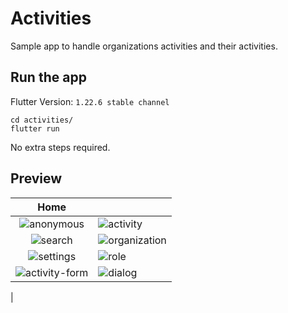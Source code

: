 # Activities

Sample app to handle organizations activities and their activities.

## Run the app

Flutter Version: `1.22.6 stable channel`

    cd activities/
    flutter run 

No extra steps required.

## Preview

|Home  |  |
:------:|:------|
|![anonymous](https://user-images.githubusercontent.com/44511181/109374699-ec9b6800-7895-11eb-9f7f-e83850844e56.png)|![activity](https://user-images.githubusercontent.com/44511181/109375666-494e5100-789d-11eb-98a3-976506a282cb.png)|
|![search](https://user-images.githubusercontent.com/44511181/109374703-ef965880-7895-11eb-95cb-2cd8eb052f9c.png)|![organization](https://user-images.githubusercontent.com/44511181/109375721-b1049c00-789d-11eb-920b-1e1320a5d363.png)|
|![settings](https://user-images.githubusercontent.com/44511181/109374705-f0c78580-7895-11eb-918e-f26a87fc71bd.png)|![role](https://user-images.githubusercontent.com/44511181/109374706-f1601c00-7895-11eb-9dde-69a16507d89b.png)|
|![activity-form](https://user-images.githubusercontent.com/44511181/109375667-4bb0ab00-789d-11eb-98cb-0c0e1f6056a9.png)|![dialog](https://user-images.githubusercontent.com/44511181/109375762-f45f0a80-789d-11eb-9368-39debca0ce78.png)
|
